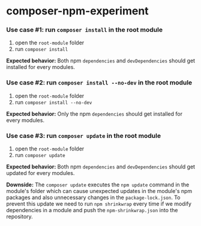 # composer-npm-experiment
### Use case #1: run `composer install` in the root module
1.  open the `root-module` folder
2. run `composer install`

**Expected behavior:** Both npm `dependencies` and `devDependencies` should get installed 
for every modules.

### Use case #2: run `composer install --no-dev` in the root module
1. open the `root-module` folder
2. run `composer install --no-dev`

**Expected behavior:** Only the npm `dependencies` should get installed for every modules.

### Use case #3: run `composer update` in the root module
1. open the `root-module` folder
2. run `composer update`

**Expected behavior:** Both npm `dependencies` and `devDependencies` should get updated 
for every modules.

**Downside:** The `composer update` executes the `npm update` command in the module's folder 
which can cause unexpected updates in the module's npm packages and also unnecessary changes
in the `package-lock.json`. To prevent this update we need to run `npm shrinkwrap` every time
if we modify dependencies in a module and push the `npm-shrinkwrap.json` into the repository.

